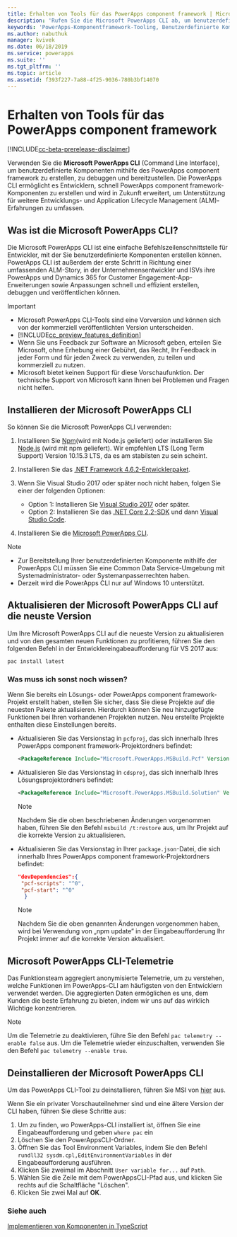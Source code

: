 ```yaml
---
title: Erhalten von Tools für das PowerApps component framework | MicrosoftDocs
description: 'Rufen Sie die Microsoft PowerApps CLI ab, um benutzerdefinierte Komponenten mithilfe des PowerApps component framework zu erstellen, zu debuggen und bereitzustellen.'
keywords: 'PowerApps-Komponentframework-Tooling, Benutzerdefinierte Komponenten, Komponentenframework'
ms.author: nabuthuk
manager: kvivek
ms.date: 06/18/2019
ms.service: powerapps
ms.suite: ''
ms.tgt_pltfrm: ''
ms.topic: article
ms.assetid: f393f227-7a88-4f25-9036-780b3bf14070
---
```


# <a name="get-tooling-for-powerapps-component-framework"></a>Erhalten von Tools für das PowerApps component framework

[!INCLUDE[cc-beta-prerelease-disclaimer](../../includes/cc-beta-prerelease-disclaimer.md)]

Verwenden Sie die **Microsoft PowerApps CLI** (Command Line Interface), um benutzerdefinierte Komponenten mithilfe des PowerApps component framework zu erstellen, zu debuggen und bereitzustellen. Die PowerApps CLI ermöglicht es Entwicklern, schnell PowerApps component framework-Komponenten zu erstellen und wird in Zukunft erweitert, um Unterstützung für weitere Entwicklungs- und Application Lifecycle Management (ALM)-Erfahrungen zu umfassen. 

## <a name="what-is-microsoft-powerapps-cli"></a>Was ist die Microsoft PowerApps CLI? 

Die Microsoft PowerApps CLI ist eine einfache Befehlszeilenschnittstelle für Entwickler, mit der Sie benutzerdefinierte Komponenten erstellen können. PowerApps CLI ist außerdem der erste Schritt in Richtung einer umfassenden ALM-Story, in der Unternehmensentwickler und ISVs ihre PowerApps und Dynamics 365 for Customer Engagement-App-Erweiterungen sowie Anpassungen schnell und effizient erstellen, debuggen und veröffentlichen können.  

> [!IMPORTANT]
> - Microsoft PowerApps CLI-Tools sind eine Vorversion und können sich von der kommerziell veröffentlichten Version unterscheiden.
> - [!INCLUDE[cc_preview_features_definition](../../includes/cc-preview-features-definition.md)] 
> - Wenn Sie uns Feedback zur Software an Microsoft geben, erteilen Sie Microsoft, ohne Erhebung einer Gebührt, das Recht, Ihr Feedback in jeder Form und für jeden Zweck zu verwenden, zu teilen und kommerziell zu nutzen. 
> - Microsoft bietet keinen Support für diese Vorschaufunktion. Der technische Support von Microsoft kann Ihnen bei Problemen und Fragen nicht helfen.

## <a name="install-microsoft-powerapps-cli"></a>Installieren der Microsoft PowerApps CLI

So können Sie die Microsoft PowerApps CLI verwenden:

1. Installieren Sie [Npm](https://www.npmjs.com/get-npm)(wird mit Node.js geliefert) oder installieren Sie [Node.js](https://nodejs.org/en/) (wird mit npm geliefert). Wir empfehlen LTS (Long Term Support) Version 10.15.3 LTS, da es am stabilsten zu sein scheint.

1. Installieren Sie das [.NET Framework 4.6.2-Entwicklerpaket](https://dotnet.microsoft.com/download/dotnet-framework/net462). 

1. Wenn Sie Visual Studio 2017 oder später noch nicht haben, folgen Sie einer der folgenden Optionen:
   - Option 1: Installieren Sie [Visual Studio 2017](https://docs.microsoft.com/visualstudio/install/install-visual-studio?view=vs-2017) oder später.
   - Option 2: Installieren Sie das [.NET Core 2.2-SDK](https://dotnet.microsoft.com/download/dotnet-core/2.2) und dann [Visual Studio Code](https://code.visualstudio.com/Download).

1. Installieren Sie die [Microsoft PowerApps CLI](https://aka.ms/PowerAppsCLI).



> [!NOTE]
> - Zur Bereitstellung Ihrer benutzerdefinierten Komponente mithilfe der PowerApps CLI müssen Sie eine Common Data Service-Umgebung mit Systemadministrator- oder Systemanpasserrechten haben.
> - Derzeit wird die PowerApps CLI nur auf Windows 10 unterstützt.

## <a name="update-microsoft-powerapps-cli-to-the-latest-version"></a>Aktualisieren der Microsoft PowerApps CLI auf die neuste Version

Um Ihre Microsoft PowerApps CLI auf die neueste Version zu aktualisieren und von den gesamten neuen Funktionen zu profitieren, führen Sie den folgenden Befehl in der Entwicklereingabeaufforderung für VS 2017 aus:

```CLI
pac install latest
```

### <a name="what-else-do-i-need-to-know"></a>Was muss ich sonst noch wissen?

Wenn Sie bereits ein Lösungs- oder PowerApps component framework-Projekt erstellt haben, stellen Sie sicher, dass Sie diese Projekte auf die neuesten Pakete aktualisieren. Hierdurch können Sie neu hinzugefügte Funktionen bei Ihren vorhandenen Projekten nutzen. Neu erstellte Projekte enthalten diese Einstellungen bereits.

- Aktualisieren Sie das Versionstag in `pcfproj`, das sich innerhalb Ihres PowerApps component framework-Projektordners befindet:

   ```XML
   <PackageReference Include="Microsoft.PowerApps.MSBuild.Pcf" Version="0.*"/>
   ```
- Aktualisieren Sie das Versionstag in `cdsproj`, das sich innerhalb Ihres Lösungsprojektordners befindet:

   ```XML
   <PackageReference Include="Microsoft.PowerApps.MSBuild.Solution" Version="0.*"/>
   ```

    > [!NOTE] 
    > Nachdem Sie die oben beschriebenen Änderungen vorgenommen haben, führen Sie den Befehl `msbuild /t:restore` aus, um Ihr Projekt auf die korrekte Version zu aktualisieren.


- Aktualisieren Sie das Versionstag in Ihrer `package.json`-Datei, die sich innerhalb Ihres PowerApps component framework-Projektordners befindet:

  ```JSON
  "devDependencies":{
   "pcf-scripts": "^0",
   "pcf-start": "^0"
    }
  ```
   > [!NOTE]
   > Nachdem Sie die oben genannten Änderungen vorgenommen haben, wird bei Verwendung von „npm update” in der Eingabeaufforderung Ihr Projekt immer auf die korrekte Version aktualisiert.

## <a name="microsoft-powerapps-cli-telemetry"></a>Microsoft PowerApps CLI-Telemetrie

Das Funktionsteam aggregiert anonymisierte Telemetrie, um zu verstehen, welche Funktionen im PowerApps-CLI am häufigsten von den Entwicklern verwendet werden. Die aggregierten Daten ermöglichen es uns, dem Kunden die beste Erfahrung zu bieten, indem wir uns auf das wirklich Wichtige konzentrieren.

> [!NOTE]
> Um die Telemetrie zu deaktivieren, führe Sie den Befehl `pac telemetry --enable false` aus. Um die Telemetrie wieder einzuschalten, verwenden Sie den Befehl `pac telemetry --enable true`.

## <a name="uninstall-microsoft-powerapps-cli"></a>Deinstallieren der Microsoft PowerApps CLI

Um das PowerApps CLI-Tool zu deinstallieren, führen Sie MSI von [hier](https://aka.ms/PowerAppsCLI) aus. 

Wenn Sie ein privater Vorschauteilnehmer sind und eine ältere Version der CLI haben, führen Sie diese Schritte aus:

1. Um zu finden, wo PowerApps-CLI installiert ist, öffnen Sie eine Eingabeaufforderung und geben `where pac` ein
1. Löschen Sie den PowerAppsCLI-Ordner.
1. Öffnen Sie das Tool Environment Variables, indem Sie den Befehl `rundll32 sysdm.cpl,EditEnvironmentVariables` in der Eingabeaufforderung ausführen.
1. Klicken Sie zweimal im Abschnitt `User variable for...` auf `Path`.
1. Wählen Sie die Zeile mit dem PowerAppsCLI-Pfad aus, und klicken Sie rechts auf die Schaltfläche "Löschen".
1. Klicken Sie zwei Mal auf **OK**.

### <a name="see-also"></a>Siehe auch

[Implementieren von Komponenten in TypeScript](implementing-controls-using-typescript.md)<br/>

